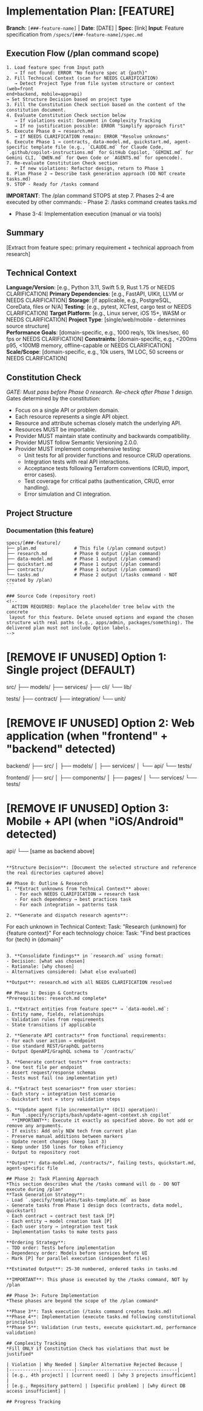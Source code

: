 # Implementation Plan: [FEATURE]

**Branch**: `[###-feature-name]` | **Date**: [DATE] | **Spec**: [link]
**Input**: Feature specification from `/specs/[###-feature-name]/spec.md`                                                                     
## Execution Flow (/plan command scope)
```
1. Load feature spec from Input path
   → If not found: ERROR "No feature spec at {path}"
2. Fill Technical Context (scan for NEEDS CLARIFICATION)
   → Detect Project Type from file system structure or context (web=front
end+backend, mobile=app+api)                                            → Set Structure Decision based on project type
3. Fill the Constitution Check section based on the content of the constitution document.                                                     4. Evaluate Constitution Check section below
   → If violations exist: Document in Complexity Tracking
   → If no justification possible: ERROR "Simplify approach first"
5. Execute Phase 0 → research.md
   → If NEEDS CLARIFICATION remain: ERROR "Resolve unknowns"
6. Execute Phase 1 → contracts, data-model.md, quickstart.md, agent-specific template file (e.g., `CLAUDE.md` for Claude Code, `.github/copilot-instructions.md` for GitHub Copilot, `GEMINI.md` for Gemini CLI, `QWEN.md` for Qwen Code or `AGENTS.md` for opencode).                      7. Re-evaluate Constitution Check section
   → If new violations: Refactor design, return to Phase 1
8. Plan Phase 2 → Describe task generation approach (DO NOT create tasks.md)  
9. STOP - Ready for /tasks command
```

**IMPORTANT**: The /plan command STOPS at step 7. Phases 2-4 are executed by other commands:                                                  - Phase 2: /tasks command creates tasks.md
- Phase 3-4: Implementation execution (manual or via tools)

## Summary
[Extract from feature spec: primary requirement + technical approach from research]                                                            
## Technical Context
**Language/Version**: [e.g., Python 3.11, Swift 5.9, Rust 1.75 or NEEDS CLARIFICATION]                                                        **Primary Dependencies**: [e.g., FastAPI, UIKit, LLVM or NEEDS CLARIFICATION]                                                                 **Storage**: [if applicable, e.g., PostgreSQL, CoreData, files or N/A]                                                                        **Testing**: [e.g., pytest, XCTest, cargo test or NEEDS CLARIFICATION]                                                                        **Target Platform**: [e.g., Linux server, iOS 15+, WASM or NEEDS CLARIFICATION]                                                               **Project Type**: [single/web/mobile - determines source structure]  
**Performance Goals**: [domain-specific, e.g., 1000 req/s, 10k lines/sec, 60 fps or NEEDS CLARIFICATION]                                      **Constraints**: [domain-specific, e.g., <200ms p95, <100MB memory, offline-capable or NEEDS CLARIFICATION]                                   **Scale/Scope**: [domain-specific, e.g., 10k users, 1M LOC, 50 screens or NEEDS CLARIFICATION]                                                
## Constitution Check
*GATE: Must pass before Phase 0 research. Re-check after Phase 1 design.*                                                                 
Gates determined by the constitution:
   - Focus on a single API or problem domain.
   - Each resource represents a single API object.
   - Resource and attribute schemas closely match the underlying API.
   - Resources MUST be importable.
   - Provider MUST maintain state continuity and backwards compatibility.
   - Provider MUST follow Semantic Versioning 2.0.0.
   - Provider MUST implement comprehensive testing:
      - Unit tests for all provider functions and resource CRUD operations.
      - Integration tests with real API interactions.
      - Acceptance tests following Terraform conventions (CRUD, import, error cases).
      - Test coverage for critical paths (authentication, CRUD, error handling).
      - Error simulation and CI integration.

## Project Structure

### Documentation (this feature)
```
specs/[###-feature]/
├── plan.md              # This file (/plan command output)
├── research.md          # Phase 0 output (/plan command)
├── data-model.md        # Phase 1 output (/plan command)
├── quickstart.md        # Phase 1 output (/plan command)
├── contracts/           # Phase 1 output (/plan command)
└── tasks.md             # Phase 2 output (/tasks command - NOT created by /plan)                                                             ```

### Source Code (repository root)
<!--
  ACTION REQUIRED: Replace the placeholder tree below with the concrete
 layout for this feature. Delete unused options and expand the chosen structure with real paths (e.g., apps/admin, packages/something). The delivered plan must not include Option labels.
-->
```
# [REMOVE IF UNUSED] Option 1: Single project (DEFAULT)
src/
├── models/
├── services/
├── cli/
└── lib/

tests/
├── contract/
├── integration/
└── unit/

# [REMOVE IF UNUSED] Option 2: Web application (when "frontend" + "backend" detected)
backend/
├── src/
│   ├── models/
│   ├── services/
│   └── api/
└── tests/

frontend/
├── src/
│   ├── components/
│   ├── pages/
│   └── services/
└── tests/

# [REMOVE IF UNUSED] Option 3: Mobile + API (when "iOS/Android" detected)
api/
└── [same as backend above]
```

**Structure Decision**: [Document the selected structure and reference the real directories captured above]

## Phase 0: Outline & Research
1. **Extract unknowns from Technical Context** above:
   - For each NEEDS CLARIFICATION → research task
   - For each dependency → best practices task
   - For each integration → patterns task

2. **Generate and dispatch research agents**:
   ```
   For each unknown in Technical Context:
     Task: "Research {unknown} for {feature context}"
   For each technology choice:
     Task: "Find best practices for {tech} in {domain}"
   ```

3. **Consolidate findings** in `research.md` using format:
   - Decision: [what was chosen]
   - Rationale: [why chosen]
   - Alternatives considered: [what else evaluated]

**Output**: research.md with all NEEDS CLARIFICATION resolved

## Phase 1: Design & Contracts
*Prerequisites: research.md complete*

1. **Extract entities from feature spec** → `data-model.md`:
   - Entity name, fields, relationships
   - Validation rules from requirements
   - State transitions if applicable

2. **Generate API contracts** from functional requirements:
   - For each user action → endpoint
   - Use standard REST/GraphQL patterns
   - Output OpenAPI/GraphQL schema to `/contracts/`

3. **Generate contract tests** from contracts:
   - One test file per endpoint
   - Assert request/response schemas
   - Tests must fail (no implementation yet)

4. **Extract test scenarios** from user stories:
   - Each story → integration test scenario
   - Quickstart test = story validation steps

5. **Update agent file incrementally** (O(1) operation):
   - Run `.specify/scripts/bash/update-agent-context.sh copilot`
     **IMPORTANT**: Execute it exactly as specified above. Do not add or remove any arguments.                                                   - If exists: Add only NEW tech from current plan
   - Preserve manual additions between markers
   - Update recent changes (keep last 3)
   - Keep under 150 lines for token efficiency
   - Output to repository root

**Output**: data-model.md, /contracts/*, failing tests, quickstart.md, agent-specific file

## Phase 2: Task Planning Approach
*This section describes what the /tasks command will do - DO NOT execute during /plan*                                                        
**Task Generation Strategy**:
- Load `.specify/templates/tasks-template.md` as base
- Generate tasks from Phase 1 design docs (contracts, data model, quickstart)
- Each contract → contract test task [P]
- Each entity → model creation task [P] 
- Each user story → integration test task
- Implementation tasks to make tests pass

**Ordering Strategy**:
- TDD order: Tests before implementation 
- Dependency order: Models before services before UI
- Mark [P] for parallel execution (independent files)

**Estimated Output**: 25-30 numbered, ordered tasks in tasks.md

**IMPORTANT**: This phase is executed by the /tasks command, NOT by /plan

## Phase 3+: Future Implementation
*These phases are beyond the scope of the /plan command*

**Phase 3**: Task execution (/tasks command creates tasks.md)  
**Phase 4**: Implementation (execute tasks.md following constitutional principles)                                                            **Phase 5**: Validation (run tests, execute quickstart.md, performance validation)

## Complexity Tracking
*Fill ONLY if Constitution Check has violations that must be justified*

| Violation | Why Needed | Simpler Alternative Rejected Because |
|-----------|------------|-------------------------------------|
| [e.g., 4th project] | [current need] | [why 3 projects insufficient] 
|                                                                      | [e.g., Repository pattern] | [specific problem] | [why direct DB access insufficient] |                                                      

## Progress Tracking
```
